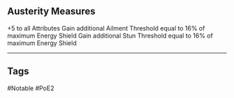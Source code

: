 ## Austerity Measures
+5 to all Attributes
Gain additional Ailment Threshold equal to 16% of maximum Energy Shield
Gain additional Stun Threshold equal to 16% of maximum Energy Shield

---
## Tags
#Notable
#PoE2
